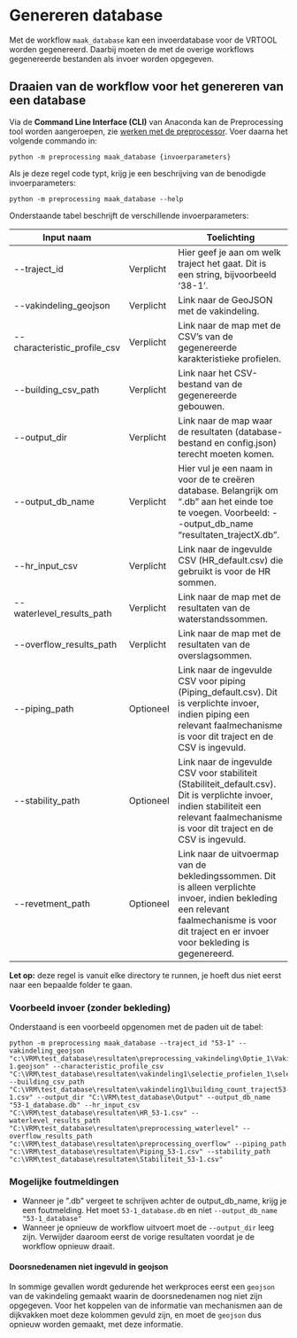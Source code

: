 # Genereren database

Met de workflow ```maak_database``` kan een invoerdatabase voor de VRTOOL worden gegenereerd. Daarbij moeten de met de overige workflows gegenereerde bestanden als invoer worden opgegeven.

## Draaien van de workflow voor het genereren van een database
Via de **Command Line Interface (CLI)** van Anaconda kan de Preprocessing tool worden aangeroepen, zie [werken met de preprocessor](werken_met_preprocessor.md). Voer daarna het volgende commando in:


```
python -m preprocessing maak_database {invoerparameters}
```

Als je deze regel code typt, krijg je een beschrijving van de benodigde invoerparameters:

```
python -m preprocessing maak_database --help
```

Onderstaande tabel beschrijft de verschillende invoerparameters:

| Input naam  	       |           |	Toelichting           |
|----------------------|-----------|-------------|
| --traject_id        | Verplicht |Hier geef je aan om welk traject het gaat. Dit is een string, bijvoorbeeld ‘38-1’.|
| --vakindeling_geojson    | Verplicht | Link naar de GeoJSON met de vakindeling.                                                                                                                             |
| --characteristic_profile_csv | Verplicht | Link naar de map met de CSV’s van de gegenereerde karakteristieke profielen.                                                                                        |
| --building_csv_path    | Verplicht | Link naar het CSV-bestand van de gegenereerde gebouwen.                                                                                                            |
| --output_dir        | Verplicht | Link naar de map waar de resultaten (database-bestand en config.json) terecht moeten komen.                                                                           |
| --output_db_name      | Verplicht | Hier vul je een naam in voor de te creëren database. Belangrijk om “.db” aan het einde toe te voegen. Voorbeeld: --output_db_name “resultaten_trajectX.db”.         |
| --hr_input_csv          | Verplicht | Link naar de ingevulde CSV (HR_default.csv) die gebruikt is voor de HR sommen.                                                                                       |
| --waterlevel_results_path | Verplicht | Link naar de map met de resultaten van de waterstandssommen.                                                                                                         |
| --overflow_results_path	  | Verplicht | Link naar de map met de resultaten van de overslagsommen.                                                                                                         |
| --piping_path	        | Optioneel | Link naar de ingevulde CSV voor piping (Piping_default.csv). Dit is verplichte invoer, indien piping een relevant faalmechanisme is voor dit traject en de CSV is ingevuld.                    |
| --stability_path	    | Optioneel | Link naar de ingevulde CSV voor stabiliteit (Stabiliteit_default.csv). Dit is verplichte invoer, indien stabiliteit een relevant faalmechanisme is voor dit traject en de CSV is ingevuld.     |
| --revetment_path	     | Optioneel          | Link naar de uitvoermap van de bekledingssommen. Dit is alleen verplichte invoer, indien bekleding een relevant faalmechanisme is voor dit traject en er invoer voor bekleding is gegenereerd. |

**Let op:** deze regel is vanuit elke directory te runnen, je hoeft dus niet eerst naar een bepaalde folder te gaan.


### Voorbeeld invoer (zonder bekleding)
Onderstaand is een voorbeeld opgenomen met de paden uit de tabel:
```
python -m preprocessing maak_database --traject_id "53-1" --vakindeling_geojson "c:\VRM\test_database\resultaten\preprocessing_vakindeling\Optie_1\Vakindeling_53-1.geojson" --characteristic_profile_csv "C:\VRM\test_database\resultaten\vakindeling1\selectie_profielen_1\selected_profiles.csv" --building_csv_path "C:\VRM\test_database\resultaten\vakindeling1\building_count_traject53-1.csv" --output_dir "C:\VRM\test_database\Output" --output_db_name "53-1_database.db" --hr_input_csv "C:\VRM\test_database\resultaten\HR_53-1.csv" --waterlevel_results_path "C:\VRM\test_database\resultaten\preprocessing_waterlevel" --overflow_results_path "c:\VRM\test_database\resultaten\preprocessing_overflow" --piping_path "c:\VRM\test_database\resultaten\Piping_53-1.csv" --stability_path "c:\VRM\test_database\resultaten\Stabiliteit_53-1.csv"
```

### Mogelijke foutmeldingen

- Wanneer je ".db" vergeet te schrijven achter de output_db_name, krijg je een foutmelding. Het moet ```53-1_database.db``` en niet ```--output_db_name "53-1_database"```
- Wanneer je opnieuw de workflow uitvoert moet de ```--output_dir``` leeg zijn. Verwijder daaroom eerst de vorige resultaten voordat je de workflow opnieuw draait.

#### Doorsnedenamen niet ingevuld in geojson
In sommige gevallen wordt gedurende het werkproces eerst een ```geojson``` van de vakindeling gemaakt waarin de doorsnedenamen nog niet zijn opgegeven. Voor het koppelen van de informatie van mechanismen aan de dijkvakken moet deze kolommen gevuld zijn, en moet de ```geojson``` dus opnieuw worden gemaakt, met deze informatie.
